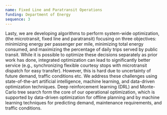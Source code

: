 ```yaml
---
name: Fixed Line and Paratransit Operations
funding: Department of Energy
sequence: 3
---
```

 <p class="card-text text-justify">
Lasty, we are developing algorithms to perform system-wide optimization, (the microtransit, fixed line and paratransit) focusing on three objectives: minimizing energy per passenger per mile, minimizing total energy consumed, and maximizing the percentage of daily trips served by public transit. While it is possible to optimize these decisions separately as prior work has done, integrated optimization can lead to significantly better service (e.g., synchronizing flexible courtesy stops with microtransit dispatch for easy transfer). However, this is hard due to uncertainty of future demand, traffic conditions etc. We  address these challenges using state-of-the-art artificial intelligence, machine learning, and data-driven optimization techniques. Deep reinforcement learning (DRL) and Monte-Carlo tree search form the core of our  operational optimization, which is supported by data-driven optimization for offline planning and by machine learning techniques for predicting demand, maintenance requirements, and traffic conditions. </p>